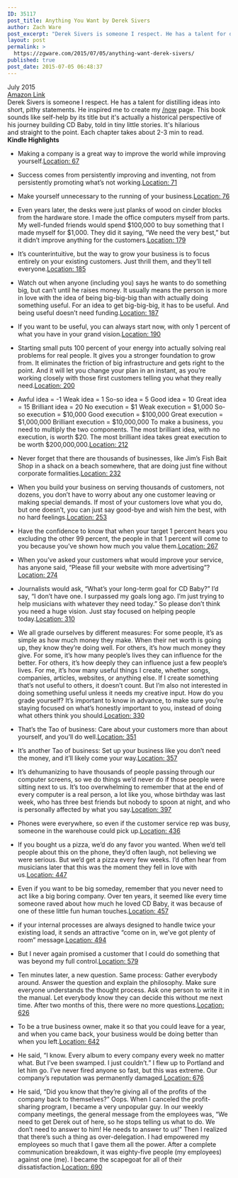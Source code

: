 ```yaml
---
ID: 35117
post_title: Anything You Want by Derek Sivers
author: Zach Ware
post_excerpt: "Derek Sivers is someone I respect. He has a talent for distilling ideas into short, pithy statements. He inspired me to create my /now page. This book sounds like self-help by its title but it's actually a historical perspective of his journey building CD Baby, told in tiny little stories. It's hilarious and straight to the point. Each chapter takes about 2-3 min to r"
layout: post
permalink: >
  https://zgware.com/2015/07/05/anything-want-derek-sivers/
published: true
post_date: 2015-07-05 06:48:37
---
```

<div>July 2015</div>
<div></div>
<div><a href="http://www.amazon.com/Anything-You-Want-Lessons-Entrepreneur/dp/1591848261/ref=sr_1_1?s=books&amp;ie=UTF8&amp;qid=1457189222&amp;sr=1-1&amp;keywords=anything+you+want">Amazon Link</a></div>
<div></div>
<div>Derek Sivers is someone I respect. He has a talent for distilling ideas into short, pithy statements. He inspired me to create my <a href="http://zgware.com/now/">/now</a> page. This book sounds like self-help by its title but it's actually a historical perspective of his journey building CD Baby, told in tiny little stories. It's hilarious and straight to the point. Each chapter takes about 2-3 min to read.</div>
<div></div>
<div><strong>Kindle Highlights</strong></div>
<div></div>
<ul>
	<li>Making a company is a great way to improve the world while improving yourself.<a href="//book?action=open&amp;asin=B00SI0B5FS&amp;location=67">Location: 67</a></li>
</ul>
<ul>
	<li>Success comes from persistently improving and inventing, not from persistently promoting what’s not working.<a href="//book?action=open&amp;asin=B00SI0B5FS&amp;location=71">Location: 71</a></li>
</ul>
<ul>
	<li>Make yourself unnecessary to the running of your business.<a href="//book?action=open&amp;asin=B00SI0B5FS&amp;location=76">Location: 76</a></li>
</ul>
<ul>
	<li>Even years later, the desks were just planks of wood on cinder blocks from the hardware store. I made the office computers myself from parts. My well-funded friends would spend $100,000 to buy something that I made myself for $1,000. They did it saying, “We need the very best,” but it didn’t improve anything for the customers.<a href="//book?action=open&amp;asin=B00SI0B5FS&amp;location=179">Location: 179</a></li>
</ul>
<ul>
	<li>It’s counterintuitive, but the way to grow your business is to focus entirely on your existing customers. Just thrill them, and they’ll tell everyone.<a href="//book?action=open&amp;asin=B00SI0B5FS&amp;location=185">Location: 185</a></li>
</ul>
<ul>
	<li>Watch out when anyone (including you) says he wants to do something big, but can’t until he raises money. It usually means the person is more in love with the idea of being big-big-big than with actually doing something useful. For an idea to get big-big-big, it has to be useful. And being useful doesn’t need funding.<a href="//book?action=open&amp;asin=B00SI0B5FS&amp;location=187">Location: 187</a></li>
</ul>
<ul>
	<li>If you want to be useful, you can always start now, with only 1 percent of what you have in your grand vision.<a href="//book?action=open&amp;asin=B00SI0B5FS&amp;location=190">Location: 190</a></li>
</ul>
<ul>
	<li>Starting small puts 100 percent of your energy into actually solving real problems for real people. It gives you a stronger foundation to grow from. It eliminates the friction of big infrastructure and gets right to the point. And it will let you change your plan in an instant, as you’re working closely with those first customers telling you what they really need.<a href="//book?action=open&amp;asin=B00SI0B5FS&amp;location=200">Location: 200</a></li>
</ul>
<ul>
	<li>Awful idea = -1 Weak idea = 1 So-so idea = 5 Good idea = 10 Great idea = 15 Brilliant idea = 20 No execution = $1 Weak execution = $1,000 So-so execution = $10,000 Good execution = $100,000 Great execution = $1,000,000 Brilliant execution = $10,000,000 To make a business, you need to multiply the two components. The most brilliant idea, with no execution, is worth $20. The most brilliant idea takes great execution to be worth $200,000,000.<a href="//book?action=open&amp;asin=B00SI0B5FS&amp;location=212">Location: 212</a></li>
</ul>
<ul>
	<li>Never forget that there are thousands of businesses, like Jim’s Fish Bait Shop in a shack on a beach somewhere, that are doing just fine without corporate formalities.<a href="//book?action=open&amp;asin=B00SI0B5FS&amp;location=232">Location: 232</a></li>
</ul>
<ul>
	<li>When you build your business on serving thousands of customers, not dozens, you don’t have to worry about any one customer leaving or making special demands. If most of your customers love what you do, but one doesn’t, you can just say good-bye and wish him the best, with no hard feelings.<a href="//book?action=open&amp;asin=B00SI0B5FS&amp;location=253">Location: 253</a></li>
</ul>
<ul>
	<li>Have the confidence to know that when your target 1 percent hears you excluding the other 99 percent, the people in that 1 percent will come to you because you’ve shown how much you value them.<a href="//book?action=open&amp;asin=B00SI0B5FS&amp;location=267">Location: 267</a></li>
</ul>
<ul>
	<li>When you’ve asked your customers what would improve your service, has anyone said, “Please fill your website with more advertising”?<a href="//book?action=open&amp;asin=B00SI0B5FS&amp;location=274">Location: 274</a></li>
</ul>
<ul>
	<li>Journalists would ask, “What’s your long-term goal for CD Baby?” I’d say, “I don’t have one. I surpassed my goals long ago. I’m just trying to help musicians with whatever they need today.” So please don’t think you need a huge vision. Just stay focused on helping people today.<a href="//book?action=open&amp;asin=B00SI0B5FS&amp;location=310">Location: 310</a></li>
</ul>
<ul>
	<li>We all grade ourselves by different measures: For some people, it’s as simple as how much money they make. When their net worth is going up, they know they’re doing well. For others, it’s how much money they give. For some, it’s how many people’s lives they can influence for the better. For others, it’s how deeply they can influence just a few people’s lives. For me, it’s how many useful things I create, whether songs, companies, articles, websites, or anything else. If I create something that’s not useful to others, it doesn’t count. But I’m also not interested in doing something useful unless it needs my creative input. How do you grade yourself? It’s important to know in advance, to make sure you’re staying focused on what’s honestly important to you, instead of doing what others think you should.<a href="//book?action=open&amp;asin=B00SI0B5FS&amp;location=330">Location: 330</a></li>
</ul>
<ul>
	<li>That’s the Tao of business: Care about your customers more than about yourself, and you’ll do well.<a href="//book?action=open&amp;asin=B00SI0B5FS&amp;location=351">Location: 351</a></li>
</ul>
<ul>
	<li>It’s another Tao of business: Set up your business like you don’t need the money, and it’ll likely come your way.<a href="//book?action=open&amp;asin=B00SI0B5FS&amp;location=357">Location: 357</a></li>
</ul>
<ul>
	<li>It’s dehumanizing to have thousands of people passing through our computer screens, so we do things we’d never do if those people were sitting next to us. It’s too overwhelming to remember that at the end of every computer is a real person, a lot like you, whose birthday was last week, who has three best friends but nobody to spoon at night, and who is personally affected by what you say.<a href="//book?action=open&amp;asin=B00SI0B5FS&amp;location=397">Location: 397</a></li>
</ul>
<ul>
	<li>Phones were everywhere, so even if the customer service rep was busy, someone in the warehouse could pick up.<a href="//book?action=open&amp;asin=B00SI0B5FS&amp;location=436">Location: 436</a></li>
</ul>
<ul>
	<li>If you bought us a pizza, we’d do any favor you wanted. When we’d tell people about this on the phone, they’d often laugh, not believing we were serious. But we’d get a pizza every few weeks. I’d often hear from musicians later that this was the moment they fell in love with us.<a href="//book?action=open&amp;asin=B00SI0B5FS&amp;location=447">Location: 447</a></li>
</ul>
<ul>
	<li>Even if you want to be big someday, remember that you never need to act like a big boring company. Over ten years, it seemed like every time someone raved about how much he loved CD Baby, it was because of one of these little fun human touches.<a href="//book?action=open&amp;asin=B00SI0B5FS&amp;location=457">Location: 457</a></li>
</ul>
<ul>
	<li>if your internal processes are always designed to handle twice your existing load, it sends an attractive “come on in, we’ve got plenty of room” message.<a href="//book?action=open&amp;asin=B00SI0B5FS&amp;location=494">Location: 494</a></li>
</ul>
<ul>
	<li>But I never again promised a customer that I could do something that was beyond my full control.<a href="//book?action=open&amp;asin=B00SI0B5FS&amp;location=579">Location: 579</a></li>
</ul>
<ul>
	<li>Ten minutes later, a new question. Same process: Gather everybody around. Answer the question and explain the philosophy. Make sure everyone understands the thought process. Ask one person to write it in the manual. Let everybody know they can decide this without me next time. After two months of this, there were no more questions.<a href="//book?action=open&amp;asin=B00SI0B5FS&amp;location=626">Location: 626</a></li>
</ul>
<ul>
	<li>To be a true business owner, make it so that you could leave for a year, and when you came back, your business would be doing better than when you left.<a href="//book?action=open&amp;asin=B00SI0B5FS&amp;location=642">Location: 642</a></li>
</ul>
<ul>
	<li>He said, “I know. Every album to every company every week no matter what. But I’ve been swamped. I just couldn’t.” I flew up to Portland and let him go. I’ve never fired anyone so fast, but this was extreme. Our company’s reputation was permanently damaged.<a href="//book?action=open&amp;asin=B00SI0B5FS&amp;location=676">Location: 676</a></li>
</ul>
<ul>
	<li>He said, “Did you know that they’re giving all of the profits of the company back to themselves?” Oops. When I canceled the profit-sharing program, I became a very unpopular guy. In our weekly company meetings, the general message from the employees was, “We need to get Derek out of here, so he stops telling us what to do. We don’t need to answer to him! He needs to answer to us!” Then I realized that there’s such a thing as over-delegation. I had empowered my employees so much that I gave them all the power. After a complete communication breakdown, it was eighty-five people (my employees) against one (me). I became the scapegoat for all of their dissatisfaction.<a href="//book?action=open&amp;asin=B00SI0B5FS&amp;location=690">Location: 690</a></li>
</ul>
<div></div>
<div></div>